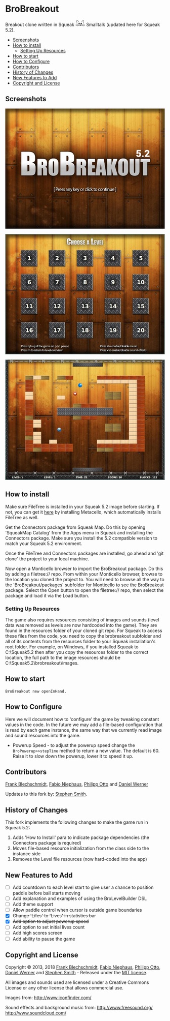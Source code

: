 BroBreakout
===========

Breakout clone written in Squeak ![Squeak](squeak-icon.png) Smalltalk (updated here for Squeak 5.2).

- [Screenshots](#screenshots)
- [How to install](#how-to-install)
  * [Setting Up Resources](#setting-up-resources)
- [How to start](#how-to-start)
- [How to Configure](#how-to-configure)
- [Contributors](#contributors)
- [History of Changes](#history-of-changes)
- [New Features to Add](#new-features-to-add)
- [Copyright and License](#copyright-and-license)

## Screenshots

![BroBreakout Welcome Screenshot](screenshots/welcome.jpg)

![BroBreakout Menu Screenshot](screenshots/menu.jpg)

![BroBreakout Level Screenshot](screenshots/level.jpg)



## How to install

Make sure FileTree is installed in your Squeak 5.2 image before starting. If not, you can get it [here](https://github.com/Metacello/metacello) by installing Metacello, which automatically installs FileTree as well.

Get the Connectors package from Squeak Map. Do this by opening 'SqueakMap Catalog' from the Apps menu in Squeak and installing the Connectors package. Make sure you install the 5.2 compatible version to match your Squeak 5.2 environment.

Once the FileTree and Connectors packages are installed, go ahead and 'git clone' the project to your local machine. 

Now open a Monticello browser to import the BroBreakout package. Do this by adding a filetree:// repo. From within your Monticello browser, browse to the location you cloned the project to. You will need to browse all the way to the 'BroBreakout/packages' subfolder for Monticello to see the BroBreakout package. Select the Open button to open the filetree:// repo, then select the package and load it via the Load button.

### Setting Up Resources

The game also requires resources consisting of images and sounds (level data was removed as levels are now hardcoded into the game). They are found in the resources folder of your cloned git repo. For Squeak to access these files from the code, you need to copy the brobreakout subfolder and all of its contents from the resources folder to your Squeak installation's root folder. For example, on Windows, if you installed Squeak to C:\Squeak5.2 then after you copy the resources folder to the correct location, the full path to the image resources should be C:\Squeak5.2\brobreakout\images.

## How to start

```Smalltalk
BroBreakout new openInHand.
```
## How to Configure

Here we will document how to 'configure' the game by tweaking constant values in the code. In the future we may add a file-based configuration that is read by each game instance, the same way that we currently read image and sound resources into the game.
* Powerup Speed - to adjust the powerup speed change the `BroPowerup>>stepTime` method to return a new value. The default is 60. Raise it to slow down the powerup, lower it to speed it up.

## Contributors

[Frank Blechschmidt](https://github.com/FraBle), [Fabio Niephaus](https://github.com/fniephaus), [Philipp Otto](https://github.com/philippotto) and [Daniel Werner](https://github.com/daniel-wer)

Updates to this fork by: [Stephen Smith](https://github.com/stephensmith9).

## History of Changes

This fork implements the following changes to make the game run in Squeak 5.2:
1. Adds 'How to Install' para to indicate package dependencies (the Connectors package is required)
1. Moves file-based resource initialization from the class side to the instance side
1. Removes the Level file resources (now hard-coded into the app)

## New Features to Add

- [ ] Add countdown to each level start to give user a chance to position paddle before ball starts moving
- [ ] Add explanation and examples of using the BroLevelBuilder DSL
- [ ] Add theme support
- [ ] Allow paddle control when cursor is outside game boundaries
- [x] ~~Change 'Lifes' to 'Lives' in statistics bar~~
- [x] ~~Add option to adjust powerup speed~~
- [ ] Add option to set initial lives count
- [ ] Add high scores screen
- [ ] Add ability to pause the game

## Copyright and License

Copyright &copy; 2013, 2018 [Frank Blechschmidt](https://github.com/FraBle), [Fabio Niephaus](https://github.com/fniephaus), [Philipp Otto](https://github.com/philippotto), [Daniel Werner](https://github.com/daniel-wer) and [Stephen Smith](https://github.com/stephensmith9) - Released under the [MIT license](https://raw.github.com/fniephaus/BroBreakout/master/LICENSE).

All images and sounds used are licensed under a Creative Commons License or any other license that allows commercial use.

Images from:
http://www.iconfinder.com/

Sound effects and background music from:
http://www.freesound.org/
http://www.soundcloud.com/